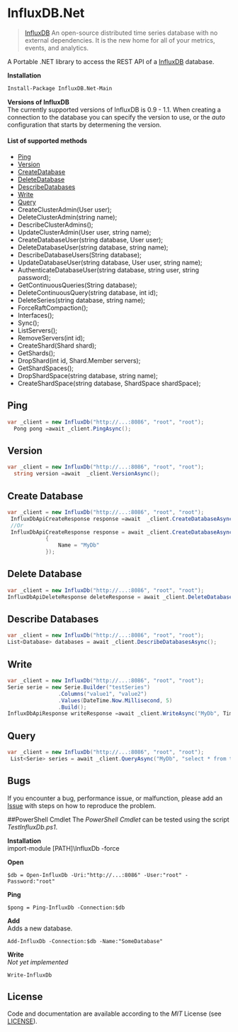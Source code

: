 InfluxDB.Net
============

>[InfluxDB](http://influxdb.com/) An open-source distributed time series database
with no external dependencies. It is the new home for all of your metrics, events, and analytics.

A Portable .NET library to access the REST API of a [InfluxDB](http://influxdb.com/) database.

**Installation**  
```sh
Install-Package InfluxDB.Net-Main
```

**Versions of InfluxDB**  
The currently supported versions of InfluxDB is 0.9 - 1.1. When creating a connection to the database you can specify the version to use, or the *auto* configuration that starts by determening the version.

#### List of supported methods
- [Ping](#ping)
- [Version](#version)
- [CreateDatabase](#create-database)
- [DeleteDatabase](#delete-database)
- [DescribeDatabases](#describe-databases)
- [Write](#write)
- [Query](#query)
- CreateClusterAdmin(User user);
- DeleteClusterAdmin(string name);
- DescribeClusterAdmins();
- UpdateClusterAdmin(User user, string name);
- CreateDatabaseUser(string database, User user);
- DeleteDatabaseUser(string database, string name);
- DescribeDatabaseUsers(String database);
- UpdateDatabaseUser(string database, User user, string name);
- AuthenticateDatabaseUser(string database, string user, string password);
- GetContinuousQueries(String database);
- DeleteContinuousQuery(string database, int id);
- DeleteSeries(string database, string name);
- ForceRaftCompaction();
- Interfaces();
- Sync();
- ListServers();
- RemoveServers(int id);
- CreateShard(Shard shard);
- GetShards();
- DropShard(int id, Shard.Member servers);
- GetShardSpaces();
- DropShardSpace(string database, string name);
- CreateShardSpace(string database, ShardSpace shardSpace);

## Ping
```csharp
var _client = new InfluxDb("http://...:8086", "root", "root");
  Pong pong =await _client.PingAsync();
```
## Version
```csharp
var _client = new InfluxDb("http://...:8086", "root", "root");
  string version =await  _client.VersionAsync();
```
## Create Database
```csharp
var _client = new InfluxDb("http://...:8086", "root", "root");
 InfluxDbApiCreateResponse response =await  _client.CreateDatabaseAsync("MyDb");
 //Or
 InfluxDbApiCreateResponse response = await _client.CreateDatabaseAsync(new DatabaseConfiguration
            {
                Name = "MyDb"
            });
```
## Delete Database
```csharp
var _client = new InfluxDb("http://...:8086", "root", "root");
InfluxDbApiDeleteResponse deleteResponse = await _client.DeleteDatabaseAsync("MyDb");
```
## Describe Databases
```csharp
var _client = new InfluxDb("http://...:8086", "root", "root");
List<Database> databases = await _client.DescribeDatabasesAsync();
```
## Write
```csharp
var _client = new InfluxDb("http://...:8086", "root", "root");
Serie serie = new Serie.Builder("testSeries")
                .Columns("value1", "value2")
                .Values(DateTime.Now.Millisecond, 5)
                .Build();
InfluxDbApiResponse writeResponse =await _client.WriteAsync("MyDb", TimeUnit.Milliseconds, serie);
```

## Query
```csharp
var _client = new InfluxDb("http://...:8086", "root", "root");
 List<Serie> series = await _client.QueryAsync("MyDb", "select * from testSeries"), TimeUnit.Milliseconds);
```

## Bugs
If you encounter a bug, performance issue, or malfunction, please add an [Issue](https://github.com/pootzko/InfluxDB.Net/issues) with steps on how to reproduce the problem.

##PowerShell Cmdlet
The *PowerShell Cmdlet* can be tested using the script *TestInfluxDb.ps1*.

**Installation**  
import-module [PATH]\InfluxDb -force

**Open**  
```
$db = Open-InfluxDb -Uri:"http://...:8086" -User:"root" -Password:"root"
```

**Ping**  
```
$pong = Ping-InfluxDb -Connection:$db
```

**Add**  
Adds a new database.
```
Add-InfluxDb -Connection:$db -Name:"SomeDatabase"
```

**Write**  
*Not yet implemented*
```
Write-InfluxDb
```

## License

Code and documentation are available according to the *MIT* License (see [LICENSE](https://github.com/ziyasal/InfluxDB.Net/blob/master/LICENSE)).
